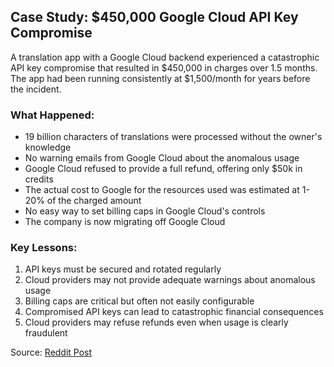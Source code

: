 ## Case Study: $450,000 Google Cloud API Key Compromise

A translation app with a Google Cloud backend experienced a catastrophic API key compromise that resulted in $450,000 in charges over 1.5 months. The app had been running consistently at $1,500/month for years before the incident.

### What Happened:
- 19 billion characters of translations were processed without the owner's knowledge
- No warning emails from Google Cloud about the anomalous usage
- Google Cloud refused to provide a full refund, offering only $50k in credits
- The actual cost to Google for the resources used was estimated at 1-20% of the charged amount
- No easy way to set billing caps in Google Cloud's controls
- The company is now migrating off Google Cloud

### Key Lessons:
1. API keys must be secured and rotated regularly
2. Cloud providers may not provide adequate warnings about anomalous usage
3. Billing caps are critical but often not easily configurable
4. Compromised API keys can lead to catastrophic financial consequences
5. Cloud providers may refuse refunds even when usage is clearly fraudulent

Source: [Reddit Post](https://www.reddit.com/r/googlecloud/comments/1i21otu/450000_charge_from_google_cloud_no_refund/)
